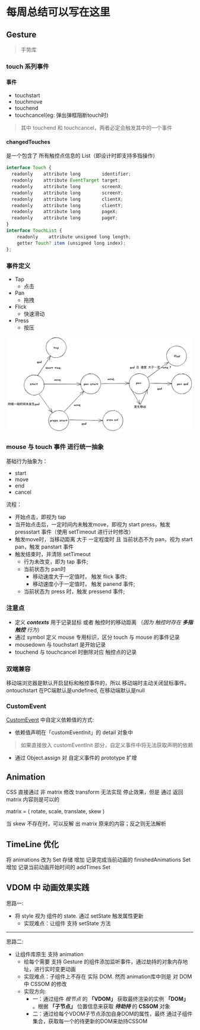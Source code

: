 # 每周总结可以写在这里

## Gesture
> 手势库

### touch 系列事件
#### 事件
* touchstart
* touchmove
* touchend
* touchcancel(eg: 弹出弹框阻断touch时)
> 其中 touchend 和 touchcancel，两者必定会触发其中的一个事件
#### changedTouches
是一个包含了 所有触控点信息的 List（即设计时即支持多指操作）
```JavaScript
interface Touch {
  readonly    attribute long        identifier;
  readonly    attribute EventTarget target;
  readonly    attribute long        screenX;
  readonly    attribute long        screenY;
  readonly    attribute long        clientX;
  readonly    attribute long        clientY;
  readonly    attribute long        pageX;
  readonly    attribute long        pageY;
}
interface TouchList {
    readonly    attribute unsigned long length;
    getter Touch? item (unsigned long index);
};
```
### 事件定义

* Tap
  * 点击
* Pan
  * 拖拽
* Flick
  * 快速滑动
* Press
  * 按压

![flow](./flow.png)

### mouse 与 touch 事件 进行统一抽象

基础行为抽象为：
* start
* move
* end
* cancel

流程：
* 开始点击，即视为 tap
* 当开始点击后，一定时间内未触发move，即视为 start press，触发 pressstart 事件（使用 setTimeout 进行计时修改）
* 触发move时，当移动距离 大于 一定程度时 且 当前状态不为 pan，视为 start pan，触发 panstart 事件
* 触发结束时，并清除 setTimeout
  * 行为未改变，即为 tap 事件;
  * 当前状态为 pan时
    * 移动速度大于一定值时， 触发 flick 事件;
    * 移动速度小于一定值时， 触发 panend 事件;
  * 当前状态为 press 时，触发 pressend 事件;

### 注意点
* 定义 ***contexts*** 用于记录鼠标 或者 触控时的移动距离 （_因为 触控时存在 **多指触控** 行为_）
* 通过 symbol 定义 mouse 专用标识，区分 touch 与 mouse 的事件记录
* mousedown 与 touchstart 是开始记录
* touchend 与 touchcancel 时删除对应 触控点的记录

### 双端兼容

移动端浏览器是默认开启鼠标和触控事件的，所以 移动端时主动关闭鼠标事件。
ontouchstart 在PC端默认是undefined, 在移动端默认是null

### CustomEvent

[CustomEvent](https://developer.mozilla.org/en-US/docs/Web/API/CustomEvent/CustomEvent) 中自定义依赖值的方式:
* 依赖值声明在「customEventInit」的 detail 对象中
> 如果直接放入 customEventInit 部分，自定义事件中将无法获取声明的依赖
* 通过 Object.assign 对 自定义事件的 prototype 扩增

## Animation

CSS  直接通过 非 matrix 修改 transform 无法实现 停止效果，但是 通过 返回 matrix 内容则是可以的

matrix = ( rotate, scale, translate, skew )

当 skew 不存在时，可以反解 出 matrix 原来的内容；反之则无法解析

## TimeLine 优化

将 animations 改为 Set 存储
增加 记录完成当前动画的 finishedAnimations Set
增加 记录当前动画开始时间的 addTimes Set

## VDOM 中 动画效果实践
思路一:

* 将 style 视为 组件的 state. 通过 setState 触发属性更新
  * 实现难点：让组件 支持 setState 方法
------
思路二:
* 让组件库原生 支持 animation
  * 给每个需要 支持 Gesture 的组件添加监听事件，通过劫持的对象内存地址，进行实时变更动画
  * 实现难点：子组件上不存在 实际 DOM. 然而 animation库中则是 对 DOM 中 CSSOM 的修改
  * 实现方向:
    * 一：通过组件 _根节点_ 的 **「VDOM」** 获取最终渲染的实例 **「DOM」** 。根据 **「子节点」**  位置信息来获取 ___待劫持___ 的 **CSSOM** 对象
    * 二：通过给每个VDOM子节点添加自身DOM的属性，最终 通过子组件集合，获取每一个的待更新的DOM来劫持CSSOM
